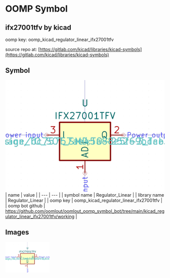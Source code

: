 # OOMP Symbol  
## ifx27001tfv  by kicad  
  
oomp key: oomp_kicad_regulator_linear_ifx27001tfv  
  
source repo at: [https://gitlab.com/kicad/libraries/kicad-symbols](https://gitlab.com/kicad/libraries/kicad-symbols)  
## Symbol  
  
[![working.png](working_600.png)](working.png)  
| name | value | 
| --- | --- | 
| symbol name | Regulator_Linear | 
| library name | Regulator_Linear | 
| oomp key | oomp_kicad_regulator_linear_ifx27001tfv | 
| oomp bot github | https://github.com/oomlout/oomlout_oomp_symbol_bot/tree/main/kicad_regulator_linear_ifx27001tfv/working | 
## Images  
  
[![working.png](working_140.png)](working.png)  
